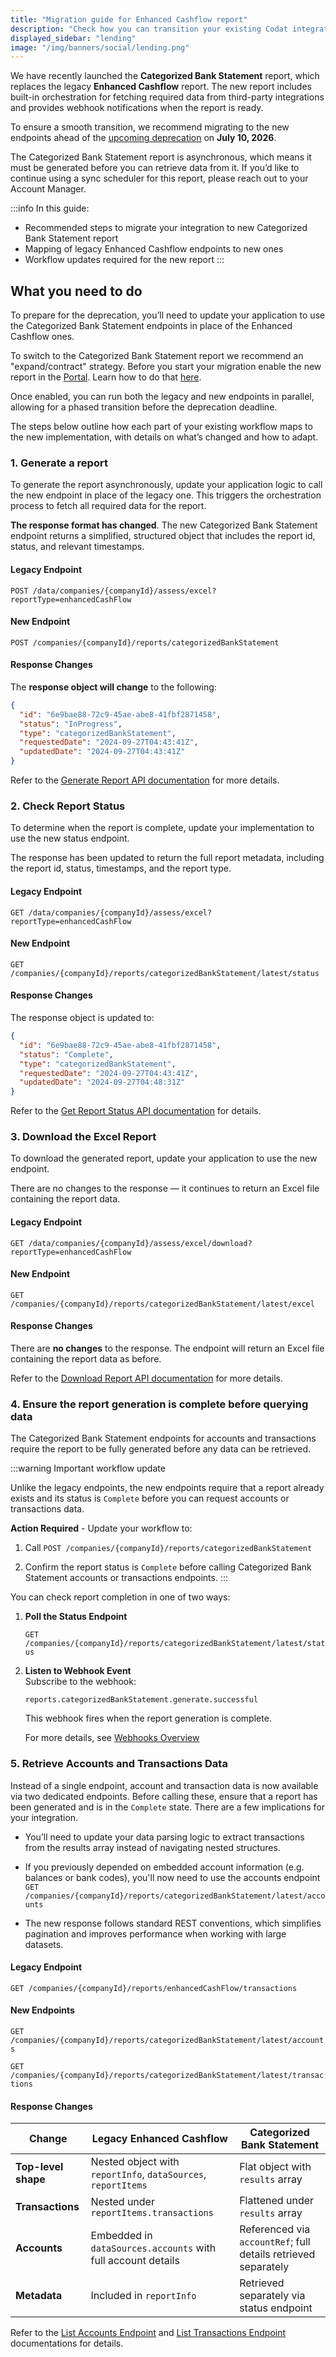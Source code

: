 ```yaml
---
title: "Migration guide for Enhanced Cashflow report"
description: "Check how you can transition your existing Codat integration with Enhanced Cashflow endpoints to our new Categorized Bank Statement report endpoints"
displayed_sidebar: "lending"
image: "/img/banners/social/lending.png"
---
```



We have recently launched the **Categorized Bank Statement** report, which replaces the legacy **Enhanced Cashflow** report. The new report includes built-in orchestration for fetching required data from third-party integrations and provides webhook notifications when the report is ready. 

To ensure a smooth transition, we recommend migrating to the new endpoints ahead of the [upcoming deprecation](https://docs.codat.io/updates/250703-deprecation-enh-cashflow-endpoints) on **July 10, 2026**.

The Categorized Bank Statement report is asynchronous, which means it must be generated before you can retrieve data from it. If you’d like to continue using a sync scheduler for this report, please reach out to your Account Manager.

:::info In this guide:

- Recommended steps to migrate your integration to new Categorized Bank Statement report
- Mapping of legacy Enhanced Cashflow endpoints to new ones
- Workflow updates required for the new report
  :::

## What you need to do

To prepare for the deprecation, you’ll need to update your application to use the Categorized Bank Statement endpoints in place of the Enhanced Cashflow ones.

To switch to the Categorized Bank Statement report we recommend an "expand/contract" strategy. 
Before you start your migration enable the new report in the [Portal](https://app.codat.io/developers/api-deprecations). Learn how to do that [here](https://docs.codat.io/configure/portal/developers).

Once enabled, you can run both the legacy and new endpoints in parallel, allowing for a phased transition before the deprecation deadline.

The steps below outline how each part of your existing workflow maps to the new implementation, with details on what’s changed and how to adapt.

### 1. Generate a report

To generate the report asynchronously, update your application logic to call the new endpoint in place of the legacy one. This triggers the orchestration process to fetch all required data for the report.

**The response format has changed**. The new Categorized Bank Statement endpoint returns a simplified, structured object that includes the report id, status, and relevant timestamps.

#### Legacy Endpoint

`POST /data/companies/{companyId}/assess/excel?reportType=enhancedCashFlow`

#### New Endpoint

`POST /companies/{companyId}/reports/categorizedBankStatement`

#### Response Changes

The **response object will change** to the following:

```json
{
  "id": "6e9bae88-72c9-45ae-abe8-41fbf2871458",
  "status": "InProgress",
  "type": "categorizedBankStatement",
  "requestedDate": "2024-09-27T04:43:41Z",
  "updatedDate": "2024-09-27T04:43:41Z"
}
```

Refer to the [Generate Report API documentation](https://docs.codat.io/lending-api#/operations/generate-report) for more details.

### 2. Check Report Status

To determine when the report is complete, update your implementation to use the new status endpoint.

The response has been updated to return the full report metadata, including the report id, status, timestamps, and the report type.

#### Legacy Endpoint

`GET /data/companies/{companyId}/assess/excel?reportType=enhancedCashFlow`

#### New Endpoint

`GET /companies/{companyId}/reports/categorizedBankStatement/latest/status`

#### Response Changes

The response object is updated to:

```json
{
  "id": "6e9bae88-72c9-45ae-abe8-41fbf2871458",
  "status": "Complete",
  "type": "categorizedBankStatement",
  "requestedDate": "2024-09-27T04:43:41Z",
  "updatedDate": "2024-09-27T04:48:31Z"
}
```

Refer to the [Get Report Status API documentation](https://docs.codat.io/lending-api#/operations/get-report-status) for details.

### 3. Download the Excel Report

To download the generated report, update your application to use the new endpoint.

There are no changes to the response — it continues to return an Excel file containing the report data.

#### Legacy Endpoint

`GET /data/companies/{companyId}/assess/excel/download?reportType=enhancedCashFlow`

#### New Endpoint

`GET /companies/{companyId}/reports/categorizedBankStatement/latest/excel`

#### Response Changes

There are **no changes** to the response. The endpoint will return an Excel file containing the report data as before.

Refer to the [Download Report API documentation](https://docs.codat.io/lending-api#/operations/download-categorized-bank-statement-excel) for more details.

### 4. Ensure the report generation is complete before querying data

The Categorized Bank Statement endpoints for accounts and transactions require the report to be fully generated before any data can be retrieved.

:::warning Important workflow update

Unlike the legacy endpoints, the new endpoints require that a report already exists and its status is `Complete` before you can request accounts or transactions data.

**Action Required** - Update your workflow to:

1. Call `POST /companies/{companyId}/reports/categorizedBankStatement`

2. Confirm the report status is `Complete` before calling Categorized Bank Statement accounts or transactions endpoints.
:::

You can check report completion in one of two ways:

1. **Poll the Status Endpoint**

   `GET /companies/{companyId}/reports/categorizedBankStatement/latest/status`

2. **Listen to Webhook Event**  
    Subscribe to the webhook:

   `reports.categorizedBankStatement.generate.successful`

   This webhook fires when the report generation is complete.

   For more details, see [Webhooks Overview](https://docs.codat.io/using-the-api/webhooks/overview)


### 5. Retrieve Accounts and Transactions Data

Instead of a single endpoint, account and transaction data is now available via two dedicated endpoints.
Before calling these, ensure that a report has been generated and is in the `Complete` state.
There are a few implications for your integration.
* You’ll need to update your data parsing logic to extract transactions from the results array instead of navigating nested structures.

* If you previously depended on embedded account information (e.g. balances or bank codes), you'll now need to use the accounts endpoint `GET /companies/{companyId}/reports/categorizedBankStatement/latest/accounts`

* The new response follows standard REST conventions, which simplifies pagination and improves performance when working with large datasets.

#### Legacy Endpoint

`GET /companies/{companyId}/reports/enhancedCashFlow/transactions`

#### New Endpoints

`GET /companies/{companyId}/reports/categorizedBankStatement/latest/accounts`

`GET /companies/{companyId}/reports/categorizedBankStatement/latest/transactions`

#### Response Changes


| Change                      | Legacy Enhanced Cashflow                                     | Categorized Bank Statement                                      |
|----------------------------|---------------------------------------------------------------|------------------------------------------------------------------|
| **Top-level shape**        | Nested object with `reportInfo`, `dataSources`, `reportItems` | Flat object with `results` array                                |
| **Transactions**           | Nested under `reportItems.transactions`                       | Flattened under `results` array                                 |
| **Accounts**               | Embedded in `dataSources.accounts` with full account details  | Referenced via `accountRef`; full details retrieved separately  |
| **Metadata**               | Included in `reportInfo`                                      | Retrieved separately via status endpoint                        |



Refer to the [List Accounts Endpoint](https://docs.codat.io/lending-api#/operations/list-categorized-bank-statement-accounts) and [List Transactions Endpoint](https://docs.codat.io/lending-api#/operations/get-categorized-bank-statement-transactions) documentations for details.

